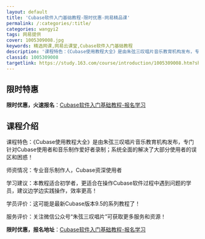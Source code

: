 ```yaml
---
layout: default
title: 'Cubase软件入门基础教程-限时优惠-网易精品课'
permalink: /:categories/:title/
categories: wangyi2
tags: 网易提供
cover: 1005309008.jpg
keywords: 精选网课,网易云课堂,Cubase软件入门基础教程
description: '课程特色：《Cubase使用教程大全》是由朱弦三叹唱片音乐教育机构发布，专门针对Cubase使用者和音乐制作爱好者录制；'
classid: 1005309008
targetlink: https://study.163.com/course/introduction/1005309008.htm?share=1&shareId=1025206652&utm_campaign=share&utm_medium=iphoneShare&utm_source=&utm_u=1025206652
---
```


## 限时特惠

**限时优惠，火速报名**：[Cubase软件入门基础教程-报名学习](https://study.163.com/course/introduction/1005309008.htm?share=1&shareId=1025206652&utm_campaign=share&utm_medium=iphoneShare&utm_source=&utm_u=1025206652)

## 课程介绍

课程特色：《Cubase使用教程大全》是由朱弦三叹唱片音乐教育机构发布，专门针对Cubase使用者和音乐制作爱好者录制；系统全面的解决了大部分使用者的误区和困惑！

师资情况：专业音乐制作人，Cubase资深使用者

学习建议：本教程适合初学者，更适合在操作Cubase软件过程中遇到问题的学员，建议边学边实践操作，效率更高！

学员评价：这可能是最新Cubase版本9.5的系列教程了！

服务评价：关注微信公众号“朱弦三叹唱片”可获取更多服务和资源！

**限时优惠，报名地址**：[Cubase软件入门基础教程-报名学习](https://study.163.com/course/introduction/1005309008.htm?share=1&shareId=1025206652&utm_campaign=share&utm_medium=iphoneShare&utm_source=&utm_u=1025206652)


